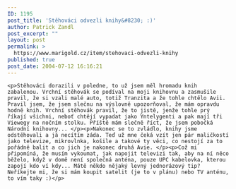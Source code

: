 ```yaml
---
ID: 1195
post_title: 'Stěhováci odvezli knihy&#8230; :)'
author: Patrick Zandl
post_excerpt: ""
layout: post
permalink: >
  https://www.marigold.cz/item/stehovaci-odvezli-knihy
published: true
post_date: 2004-07-12 16:16:21
---
```

	<p>Stěhováci dorazili v poledne, to už jsem měl hromadu knih zabalenou. Vrchní stěhovák se podíval na moji knihovnu a zasmušile pravil, že si vzali malé auto, totiž Tranzita a že tohle chtělo Avii. Pravil jsem, že jsem slečnu na výslovně upozorňoval, že mám opravdu hodně knih. Vrchní stěhovák pravil, že to jistě, jenže tohle prý říkají všichni, neboť chtějí vypadat jako Yntelygenti a pak mají tři Viewegy na nočním stolku. Příště mám slečně říct, že jsem pobočká Národní knihovny... </p><p>Nakonec se to zvládlo, knihy jsme odstěhovali a já necítím záda. Teď už mne čeká vzít jen pár maličkostí jako televize, mikrovlnka, košile a takové ty věci, co nestojí za to pořádně balit a co jich je nakonec druhá Avie. </p><p>Což mi připomíná, že musím vykoumat, jak napojit televizi tak, aby na ní něco běželo, když v domě není společná anténa, pouze UPC kabelovka, kterou zapojí kdo ví kdy... Mátě někdo nějaký levný jednorázový tip? Neříkejte mi, že si mám koupit satelit (je to v plánu) nebo TV anténu, to vím taky :)</p>
